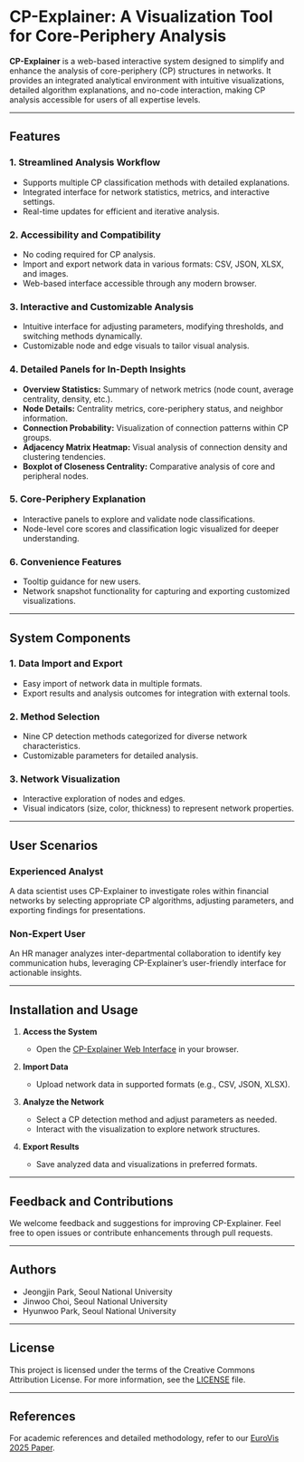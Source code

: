 # CP-Explainer: A Visualization Tool for Core-Periphery Analysis

**CP-Explainer** is a web-based interactive system designed to simplify and enhance the analysis of core-periphery (CP) structures in networks. It provides an integrated analytical environment with intuitive visualizations, detailed algorithm explanations, and no-code interaction, making CP analysis accessible for users of all expertise levels.

---

## Features

### 1. **Streamlined Analysis Workflow**

- Supports multiple CP classification methods with detailed explanations.
- Integrated interface for network statistics, metrics, and interactive settings.
- Real-time updates for efficient and iterative analysis.

### 2. **Accessibility and Compatibility**

- No coding required for CP analysis.
- Import and export network data in various formats: CSV, JSON, XLSX, and images.
- Web-based interface accessible through any modern browser.

### 3. **Interactive and Customizable Analysis**

- Intuitive interface for adjusting parameters, modifying thresholds, and switching methods dynamically.
- Customizable node and edge visuals to tailor visual analysis.

### 4. **Detailed Panels for In-Depth Insights**

- **Overview Statistics:** Summary of network metrics (node count, average centrality, density, etc.).
- **Node Details:** Centrality metrics, core-periphery status, and neighbor information.
- **Connection Probability:** Visualization of connection patterns within CP groups.
- **Adjacency Matrix Heatmap:** Visual analysis of connection density and clustering tendencies.
- **Boxplot of Closeness Centrality:** Comparative analysis of core and peripheral nodes.

### 5. **Core-Periphery Explanation**

- Interactive panels to explore and validate node classifications.
- Node-level core scores and classification logic visualized for deeper understanding.

### 6. **Convenience Features**

- Tooltip guidance for new users.
- Network snapshot functionality for capturing and exporting customized visualizations.

---

## System Components

### 1. **Data Import and Export**

- Easy import of network data in multiple formats.
- Export results and analysis outcomes for integration with external tools.

### 2. **Method Selection**

- Nine CP detection methods categorized for diverse network characteristics.
- Customizable parameters for detailed analysis.

### 3. **Network Visualization**

- Interactive exploration of nodes and edges.
- Visual indicators (size, color, thickness) to represent network properties.

---

## User Scenarios

### **Experienced Analyst**

A data scientist uses CP-Explainer to investigate roles within financial networks by selecting appropriate CP algorithms, adjusting parameters, and exporting findings for presentations.

### **Non-Expert User**

An HR manager analyzes inter-departmental collaboration to identify key communication hubs, leveraging CP-Explainer’s user-friendly interface for actionable insights.

---

## Installation and Usage

1. **Access the System**

   - Open the [CP-Explainer Web Interface](https://cp-explainer.netlify.app/) in your browser.

2. **Import Data**

   - Upload network data in supported formats (e.g., CSV, JSON, XLSX).

3. **Analyze the Network**

   - Select a CP detection method and adjust parameters as needed.
   - Interact with the visualization to explore network structures.

4. **Export Results**
   - Save analyzed data and visualizations in preferred formats.

---

## Feedback and Contributions

We welcome feedback and suggestions for improving CP-Explainer. Feel free to open issues or contribute enhancements through pull requests.

---

## Authors

- Jeongjin Park, Seoul National University
- Jinwoo Choi, Seoul National University
- Hyunwoo Park, Seoul National University

---

## License

This project is licensed under the terms of the Creative Commons Attribution License. For more information, see the [LICENSE](LICENSE) file.

---

## References

For academic references and detailed methodology, refer to our [EuroVis 2025 Paper](https://doi.org/your-paper-link).
